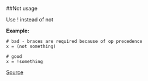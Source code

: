 ##Not usage

Use ! instead of not

**Example:**

```
# bad - braces are required because of op precedence
x = (not something)

# good
x = !something
```

[Source](http://www.rubydoc.info/gems/rubocop/RuboCop/Cop/Style/Not)
